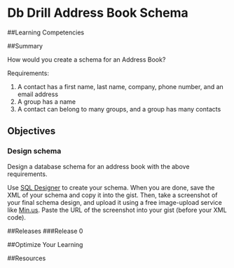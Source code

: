 # Db Drill Address Book Schema 
 
##Learning Competencies 

##Summary 

 How would you create a schema for an Address Book?

Requirements:

1. A contact has a first name, last name, company, phone number, and an email address
2. A group has a name
3. A contact can belong to many groups, and a group has many contacts

## Objectives

### Design schema

Design a database schema for an address book with the above requirements.

Use [SQL Designer](/sql.html) to create your schema.  When you are done, save the XML of your schema and copy it into the gist. Then, take a screenshot of your final schema design, and upload it using a free image-upload service like [Min.us](http://minus.com).  Paste the URL of the screenshot into your gist (before your XML code). 

##Releases
###Release 0 

##Optimize Your Learning 

##Resources